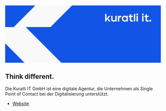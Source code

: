 ![Kuratli IT GmbH](https://github.com/Kuratli-IT-GmbH/.github/blob/main/images/banner.jpg)

## Think different.
Die Kuratli IT GmbH ist eine digitale Agentur, die Unternehmen als Single Point of Contact bei der Digitalisierung unterstützt.
- [Website](https://kuratli-it.ch)

